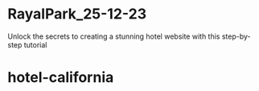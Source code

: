 # RayalPark_25-12-23
Unlock the secrets to creating a stunning hotel website with this step-by-step tutorial
# hotel-california

